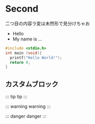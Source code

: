 # Second

二つ目の内容ラ変は未然形で見分けちゃお

- Hello
- My name is ...

```c
#include <stdio.h>
int main (void){
  printf("Hello World!");
  return 0;
}
```

## カスタムブロック

::: tip
tip
:::

::: warning
warning
:::

::: danger
danger
:::
